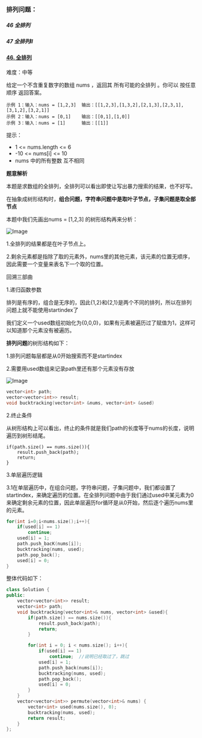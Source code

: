 ### 排列问题：

##### 46 全排列

##### 47 全排列II



#### [46. 全排列](https://leetcode-cn.com/problems/permutations/)

难度：中等

给定一个不含重复数字的数组 nums ，返回其 所有可能的全排列 。你可以 按任意顺序 返回答案。

```
示例 1：输入：nums = [1,2,3]  输出：[[1,2,3],[1,3,2],[2,1,3],[2,3,1],[3,1,2],[3,2,1]]
示例 2：输入：nums = [0,1]    输出：[[0,1],[1,0]]
示例 3：输入：nums = [1]      输出：[[1]]
```


提示：

* 1 <= nums.length <= 6
* -10 <= nums[i] <= 10
* nums 中的所有整数 互不相同

**题意解析**

本题是求数组的全排列，全排列可以看出即使让写出暴力搜索的结果，也不好写。

在抽象成树形结构时，**组合问题，字符串问题中是取叶子节点，子集问题是取全部节点**

本题中我们先画出nums = [1,2,3] 的树形结构再来分析：

![Image](https://raw.githubusercontent.com/zjsse-jing/leetcode_learn/main/picture/46%E5%85%A8%E6%8E%92%E5%88%97%E5%9B%BE%E7%89%871.jpg)

1.全排列的结果都是在叶子节点上。

2.剩余元素都是指除了取的元素外，nums里的其他元素，该元素的位置无顺序，因此需要一个变量来表名下一个取的位置。

回溯三部曲

1.递归函数参数

排列是有序的，组合是无序的，因此{1,2}和{2,1}是两个不同的排列，所以在排列问题上就不能使用startindex了

我们定义一个used数组初始化为{0,0,0}，如果有元素被遍历过了赋值为1，这样可以知道那个元素没有被遍历。

**排列问题**的树形结构如下：

1.排列问题每层都是从0开始搜索而不是startindex

2.需要用used数组来记录path里还有那个元素没有存放

![Image](https://raw.githubusercontent.com/zjsse-jing/leetcode_learn/main/picture/46全排列图片2.jpg)

```c++
vector<int> path;
vector<vector<int>> result;
void bucktracking(vector<int> &nums, vector<int> &used)
```

2.终止条件

从树形结构上可以看出，终止的条件就是我们path的长度等于nums的长度，说明遍历到树形结尾。

```
if(path.size() == nums.size()){
	result.push_back(path);
	return;
}
```

3.单层遍历逻辑

3.1在单层遍历中，在组合问题，字符串问题，子集问题中，我们都设置了startindex，来确定遍历的位置。在全排列问题中由于我们通过used中某元素为0来确定剩余元素的位置，因此单层遍历for循环是从0开始，然后逐个遍历nums里的元素。

```c++
for(int i=0;i<nums.size();i++){
	if(used[i] == 1)
		continue;
	used[i] = 1;
	path.push_bacK(nums[i]);
	bucktracking(nums, used);
	path.pop_back();
	used[i] = 0;
}
```

整体代码如下：

```C++
class Solution {
public:
    vector<vector<int>> result;
    vector<int> path;
    void bucktracking(vector<int>& nums, vector<int> &used){
        if(path.size() == nums.size()){
            result.push_back(path);
            return;
        }

        for(int i = 0; i < nums.size(); i++){
            if(used[i] == 1)
                continue;  //说明已经取过了，跳过
            used[i] = 1;
            path.push_back(nums[i]);
            bucktracking(nums, used);
            path.pop_back();
            used[i] = 0;
        }
    }
    vector<vector<int>> permute(vector<int>& nums) {
        vector<int> used(nums.size(), 0);
        bucktracking(nums, used);
        return result;
    }
};
```

